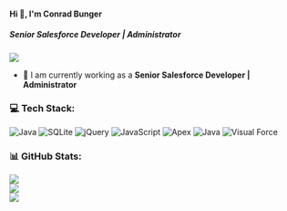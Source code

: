 #### Hi 👋, I'm Conrad Bunger
##### **Senior Salesforce Developer | Administrator**

[![](https://visitcount.itsvg.in/api?id=conradbunger724&icon=0&color=9)](https://visitcount.itsvg.in)

- 🔭 I am currently working as a **Senior Salesforce Developer | Administrator**

### 💻 Tech Stack:
![Java](https://img.shields.io/badge/java-%23ED8B00.svg?style=flat&logo=java&logoColor=white) ![SQLite](https://img.shields.io/badge/sqlite-%2307405e.svg?style=flat&logo=sqlite&logoColor=white) ![jQuery](https://img.shields.io/badge/jquery-%230769AD.svg?style=flat&logo=jquery&logoColor=white) ![JavaScript](https://img.shields.io/badge/javascript-%23323330.svg?style=flat&logo=javascript&logoColor=%23F7DF1E) ![Apex](https://img.shields.io/badge/Apex-1997B5&?logo=Apex&logoColor=white&style=flat) ![Java](https://img.shields.io/badge/java-%23ED8B00.svg?style=flat&logo=java&logoColor=white) ![Visual Force](https://img.shields.io/badge/VisualForce-0078d7.svg?style=flat&logo=Visual-Force&logoColor=white)


### 📊 GitHub Stats:
![](https://github-readme-stats.vercel.app/api?username=conradbunger724&theme=radical&hide_border=false&include_all_commits=false&count_private=false)<br/>
![](https://github-readme-streak-stats.herokuapp.com/?user=conradbunger724&theme=radical&hide_border=false)<br/>
![](https://github-readme-stats.vercel.app/api/top-langs/?username=conradbunger724&theme=radical&hide_border=false&include_all_commits=false&count_private=false&layout=compact)

